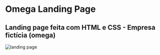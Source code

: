 # Omega Landing Page
## Landing page feita com HTML e CSS - Empresa fictícia (omega)

![landing page](https://user-images.githubusercontent.com/89361241/149676044-14e55ba4-a41a-4919-9b63-3bda58890318.png)
